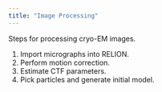 ```yaml
---
title: "Image Processing"
---
```


Steps for processing cryo-EM images.

1. Import micrographs into RELION.
2. Perform motion correction.
3. Estimate CTF parameters.
4. Pick particles and generate initial model.